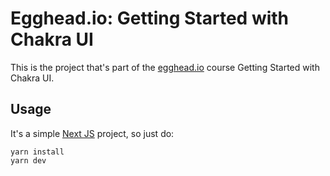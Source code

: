 # Egghead.io: Getting Started with Chakra UI

This is the project that's part of the [egghead.io](https://egghead.io) course Getting Started with Chakra UI.

## Usage

It's a simple [Next JS](https://nextjs.org/) project, so just do:
```shell
yarn install
yarn dev
```